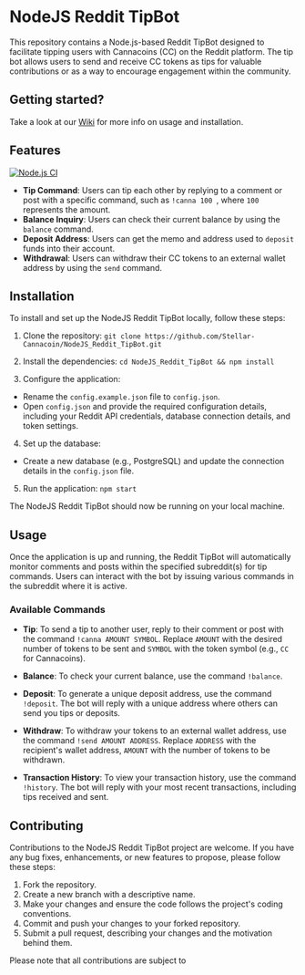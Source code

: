# NodeJS Reddit TipBot

This repository contains a Node.js-based Reddit TipBot designed to facilitate tipping users with Cannacoins (CC) on the Reddit platform. The tip bot allows users to send and receive CC tokens as tips for valuable contributions or as a way to encourage engagement within the community.

## Getting started?
Take a look at our [Wiki](https://github.com/Stellar-Cannacoin/NodeJS_Reddit_TipBot/wiki) for more info on usage and installation.

## Features
[![Node.js CI](https://github.com/Stellar-Cannacoin/NodeJS_Reddit_TipBot/actions/workflows/node.js.yml/badge.svg)](https://github.com/Stellar-Cannacoin/NodeJS_Reddit_TipBot/actions/workflows/node.js.yml)

- **Tip Command**: Users can tip each other by replying to a comment or post with a specific command, such as `!canna 100 `, where `100` represents the amount.
- **Balance Inquiry**: Users can check their current balance by using the `balance` command.
- **Deposit Address**: Users can get the memo and address used to `deposit` funds into their account.
- **Withdrawal**: Users can withdraw their CC tokens to an external wallet address by using the `send` command.

## Installation

To install and set up the NodeJS Reddit TipBot locally, follow these steps:

1. Clone the repository:
```git clone https://github.com/Stellar-Cannacoin/NodeJS_Reddit_TipBot.git```
2. Install the dependencies: `cd NodeJS_Reddit_TipBot && npm install`

3. Configure the application:

- Rename the `config.example.json` file to `config.json`.
- Open `config.json` and provide the required configuration details, including your Reddit API credentials, database connection details, and token settings.

4. Set up the database:

- Create a new database (e.g., PostgreSQL) and update the connection details in the `config.json` file.

5. Run the application: `npm start`

The NodeJS Reddit TipBot should now be running on your local machine.
  
## Usage

Once the application is up and running, the Reddit TipBot will automatically monitor comments and posts within the specified subreddit(s) for tip commands. Users can interact with the bot by issuing various commands in the subreddit where it is active.

### Available Commands

- **Tip**: To send a tip to another user, reply to their comment or post with the command `!canna AMOUNT SYMBOL`. Replace `AMOUNT` with the desired number of tokens to be sent and `SYMBOL` with the token symbol (e.g., `CC` for Cannacoins).

- **Balance**: To check your current balance, use the command `!balance`.

- **Deposit**: To generate a unique deposit address, use the command `!deposit`. The bot will reply with a unique address where others can send you tips or deposits.

- **Withdraw**: To withdraw your tokens to an external wallet address, use the command `!send AMOUNT ADDRESS`. Replace `ADDRESS` with the recipient's wallet address, `AMOUNT` with the number of tokens to be withdrawn.

- **Transaction History**: To view your transaction history, use the command `!history`. The bot will reply with your most recent transactions, including tips received and sent.

## Contributing

Contributions to the NodeJS Reddit TipBot project are welcome. If you have any bug fixes, enhancements, or new features to propose, please follow these steps:

1. Fork the repository.
2. Create a new branch with a descriptive name.
3. Make your changes and ensure the code follows the project's coding conventions.
4. Commit and push your changes to your forked repository.
5. Submit a pull request, describing your changes and the motivation behind them.

Please note that all contributions are subject to




